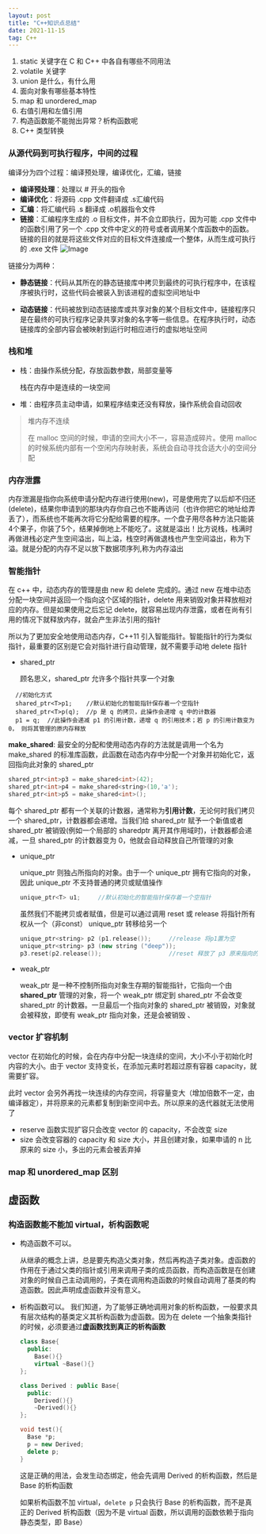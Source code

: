 ```yaml
---
layout: post
title: "C++知识点总结"
date: 2021-11-15
tag: C++
---  
```


1. static 关键字在 C 和 C++ 中各自有哪些不同用法
2. volatile 关键字
3. union 是什么，有什么用
4. 面向对象有哪些基本特性
5. map 和 unordered_map
6. 右值引用和左值引用
7. 构造函数能不能抛出异常？析构函数呢
8.  C++ 类型转换


### 从源代码到可执行程序，中间的过程
编译分为四个过程：编译预处理，编译优化，汇编，链接

* **编译预处理**：处理以 # 开头的指令
* **编译优化**：将源码 .cpp 文件翻译成 .s汇编代码
* **汇编**：将汇编代码 .s 翻译成 .o机器指令文件
* **链接**：汇编程序生成的 .o 目标文件，并不会立即执行，因为可能 .cpp 文件中的函数引用了另一个 .cpp 文件中定义的符号或者调用某个库函数中的函数。链接的目的就是将这些文件对应的目标文件连接成一个整体，从而生成可执行的 .exe 文件
![Image](https://pic4.zhimg.com/80/v2-54fa01e15a44a8359f8a112a533920a2.png)

链接分为两种：
* **静态链接**：代码从其所在的静态链接库中拷贝到最终的可执行程序中，在该程序被执行时，这些代码会被装入到该进程的虚拟空间地址中

* **动态链接**：代码被放到动态链接库或共享对象的某个目标文件中，链接程序只是在最终的可执行程序记录共享对象的名字等一些信息。在程序执行时，动态链接库的全部内容会被映射到运行时相应进行的虚拟地址空间

### 栈和堆

* 栈：由操作系统分配，存放函数参数，局部变量等
  
  栈在内存中是连续的一块空间

* 堆：由程序员主动申请，如果程序结束还没有释放，操作系统会自动回收

> 堆内存不连续
> 
> 在 malloc 空间的时候，申请的空间大小不一，容易造成碎片。使用 malloc 的时候系统内部有一个空闲内存映射表，系统会自动寻找合适大小的空间分配

### 内存泄露

内存泄漏是指你向系统申请分配内存进行使用(new)，可是使用完了以后却不归还(delete)，结果你申请到的那块内存你自己也不能再访问（也许你把它的地址给弄丢了），而系统也不能再次将它分配给需要的程序。一个盘子用尽各种方法只能装4个果子，你装了5个，结果掉倒地上不能吃了。这就是溢出！比方说栈，栈满时再做进栈必定产生空间溢出，叫上溢，栈空时再做退栈也产生空间溢出，称为下溢。就是分配的内存不足以放下数据项序列,称为内存溢出



### 智能指针

在 c++ 中，动态内存的管理是由 new 和 delete 完成的。通过 new 在堆中动态分配一块空间并返回一个指向这个区域的指针，delete 用来销毁对象并释放相对应的内存。但是如果使用之后忘记 delete，就容易出现内存泄露，或者在尚有引用的情况下就释放内存，就会产生非法引用的指针

所以为了更加安全地使用动态内存，C++11 引入智能指针。智能指针的行为类似指针，最重要的区别是它会对指针进行自动管理，就不需要手动地 delete 指针

* shared_ptr
  
  顾名思义，shared_ptr 允许多个指针共享一个对象

```
  //初始化方式
  shared_ptr<T>p1;    //默认初始化的智能指针保存着一个空指针
  shared_ptr<T>p(q);  //p 是 q 的拷贝，此操作会递增 q 中的计数器
  p1 = q;  //此操作会递减 p1 的引用计数，递增 q 的引用技术；若 p 的引用计数变为 0， 则将其管理的原内存释放
```
  **make_shared**:
  最安全的分配和使用动态内存的方法就是调用一个名为 make_shared 的标准库函数，此函数在动态内存中分配一个对象并初始化它，返回指向此对象的 shared_ptr
  ```C++
  shared_ptr<int>p3 = make_shared<int>(42);
  shared_ptr<int>p4 = make_shared<string>(10,'a');
  shared_ptr<int>p5 = make_shared<int>();
  ```

  每个 shared_ptr 都有一个关联的计数器，通常称为**引用计数**，无论何时我们拷贝一个 shared_ptr，计数器都会递增。当我们给 shared_ptr 赋予一个新值或者 shared_ptr 被销毁(例如一个局部的 sharedptr 离开其作用域时)，计数器都会递减，一旦 shared_ptr 的计数器变为 0，他就会自动释放自己所管理的对象

* unique_ptr
  
  unique_ptr 则独占所指向的对象。由于一个 unique_ptr 拥有它指向的对象，因此 unique_ptr 不支持普通的拷贝或赋值操作

  ```C++
  unique_ptr<T> u1;     //默认初始化的智能指针保存着一个空指针
  ```
  虽然我们不能拷贝或者赋值，但是可以通过调用 reset 或 release 将指针所有权从一个（非const） unique_ptr 转移给另一个
  ```C++
  unique_ptr<string> p2 (p1.release());     //release 将p1置为空
  unique_ptr<string> p3 (new string ("deep"));
  p3.reset(p2.release());                   //reset 释放了 p3 原来指向的内存，release 将p2 置为空       
  ```
* weak_ptr

  weak_ptr 是一种不控制所指向对象生存期的智能指针，它指向一个由 **shared_ptr** 管理的对象，将一个 weak_ptr 绑定到 shared_ptr 不会改变 shared_ptr 的计数器。一旦最后一个指向对象的 shared_ptr 被销毁，对象就会被释放，即使有 weak_ptr 指向对象，还是会被销毁 、


### vector 扩容机制

vector 在初始化的时候，会在内存中分配一块连续的空间，大小不小于初始化时内容的大小。由于 vector 支持变长，在添加元素时若超过原有容器 capacity，就需要扩容。

此时 vector 会另外再找一块连续的内存空间，将容量变大（增加倍数不一定，由编译器定），并将原来的元素都复制到新空间中去。所以原来的迭代器就无法使用了

* reserve 函数实现扩容只会改变 vector 的 capacity，不会改变 size
* size 会改变容器的 capacity 和 size 大小，并且创建对象，如果申请的 n 比原来的 size 小，多出的元素会被丢弃掉

### map 和 unordered_map 区别


## 虚函数

### 构造函数能不能加 virtual，析构函数呢

* 构造函数不可以。

  从继承的概念上讲，总是要先构造父类对象，然后再构造子类对象。虚函数的作用在于通过父类的指针或引用来调用子类的成员函数，而构造函数是在创建对象的时候自己主动调用的，子类在调用构造函数的时候自动调用了基类的构造函数。因此声明成虚函数并没有意义。

* 析构函数可以。
  我们知道，为了能够正确地调用对象的析构函数，一般要求具有层次结构的基类定义其析构函数为虚函数。因为在 delete 一个抽象类指针的时候，必须要通过**虚函数找到真正的析构函数**
  ```C++
  class Base{
    public:
      Base(){}
      virtual ~Base(){}
  };

  class Derived : public Base{
    public:
      Derived(){}
      ~Derived(){}
  };

  void test(){
    Base *p;
    p = new Derived;
    delete p;
  }
  ```
  这是正确的用法，会发生动态绑定，他会先调用 Derived 的析构函数，然后是 Base 的析构函数

  如果析构函数不加 virtual，`delete p` 只会执行 Base 的析构函数，而不是真正的 Derived 析构函数（因为不是 virtual 函数，所以调用的函数依赖于指向静态类型，即 Base）



